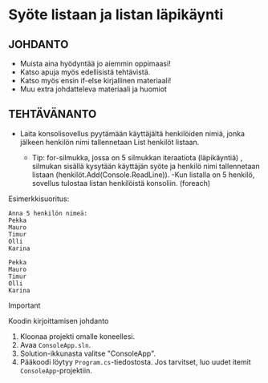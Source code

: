 # Syöte listaan ja listan läpikäynti

## JOHDANTO
- Muista aina hyödyntää jo aiemmin oppimaasi!
- Katso apuja myös edellisistä tehtävistä.
- Katso myös ensin if-else kirjallinen materiaali!
- Muu extra johdatteleva materiaali ja huomiot
 
## TEHTÄVÄNANTO
- Laita konsolisovellus pyytämään käyttäjältä henkilöiden nimiä, jonka jälkeen henkilön nimi tallennetaan List<string> henkilöt listaan. 
	- Tip: for-silmukka, jossa on 5 silmukkan iteraatiota (läpikäyntiä) , silmukan sisällä kysytään käyttäjän syöte ja henkilö nimi tallennetaan listaan (henkilöt.Add(Console.ReadLine)).
-Kun listalla on 5 henkilö, sovellus tulostaa listan henkilöistä konsoliin. (foreach)


Esimerkkisuoritus:
```
Anna 5 henkilön nimeä:
Pekka
Mauro
Timur
Olli
Karina

Pekka
Mauro
Timur
Olli
Karina
```

> [!IMPORTANT]
> Koodin kirjoittamisen johdanto
1. Kloonaa projekti omalle koneellesi.
2. Avaa `ConsoleApp.sln`.
3. Solution-ikkunasta valitse "ConsoleApp".
4. Pääkoodi löytyy `Program.cs`-tiedostosta. Jos tarvitset, luo uudet itemit `ConsoleApp`-projektiin.
